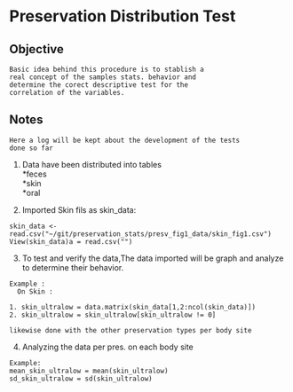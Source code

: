 Preservation Distribution Test
==========================================


Objective 
-------------------------------------------
```
Basic idea behind this procedure is to stablish a 
real concept of the samples stats. behavior and 
determine the corect descriptive test for the 
correlation of the variables. 
```

Notes
---------
```
Here a log will be kept about the development of the tests
done so far 
```

1. Data have been distributed into tables   
  *feces    
  *skin   
  *oral   

2. Imported Skin fils as skin_data:

```{r}
skin_data <- read.csv("~/git/preservation_stats/presv_fig1_data/skin_fig1.csv")
View(skin_data)a = read.csv("")
```

3. To test and verify the data,The data imported will be graph and analyze 
   to determine their behavior.

```{r}
Example : 
  On Skin :   

1. skin_ultralow = data.matrix(skin_data[1,2:ncol(skin_data)])  
2. skin_ultralow = skin_ultralow[skin_ultralow != 0]  

likewise done with the other preservation types per body site
```
4. Analyzing the data per pres. on each body site

```{r}
Example: 
mean_skin_ultralow = mean(skin_ultralow)
sd_skin_ultralow = sd(skin_ultralow)
```


